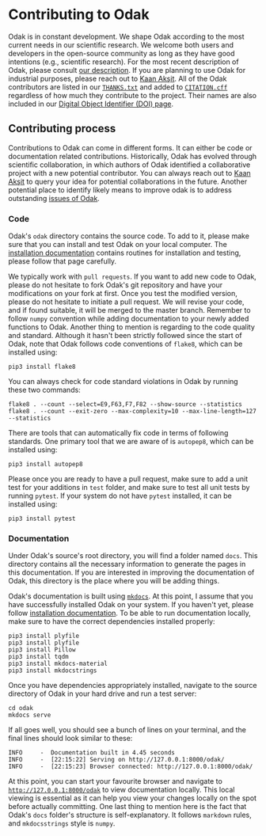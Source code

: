 # Contributing to Odak

Odak is in constant development. 
We shape Odak according to the most current needs in our scientific research.
We welcome both users and developers in the open-source community as long as they have good intentions (e.g., scientific research).
For the most recent description of Odak, please consult [our description](odak/beginning.md).
If you are planning to use Odak for industrial purposes, please reach out to [Kaan Akşit](mailto:kaanaksit@kaanaksit.com).
All of the Odak contributors are listed in our [`THANKS.txt`](https://github.com/kunguz/odak/blob/master/THANKS.txt) and added to [`CITATION.cff`](https://github.com/kunguz/odak/blob/master/CITATION.cff) regardless of how much they contribute to the project.
Their names are also included in our [Digital Object Identifier (DOI) page](https://zenodo.org/record/5526684).

## Contributing process
Contributions to Odak can come in different forms.
It can either be code or documentation related contributions.
Historically, Odak has evolved through scientific collaboration, in which authors of Odak identified a collaborative project with a new potential contributor.
You can always reach out to [Kaan Akşit](mailto:kaanaksit@kaanaksit.com) to query your idea for potential collaborations in the future. 
Another potential place to identify likely means to improve odak is to address outstanding [issues of Odak](https://github.com/kunguz/odak/issues).

### Code
Odak's `odak` directory contains the source code. 
To add to it, please make sure that you can install and test Odak on your local computer.
The [installation documentation](odak/installation.md) contains routines for installation and testing, please follow that page carefully.

We typically work with `pull requests`. 
If you want to add new code to Odak, please do not hesitate to fork Odak's git repository and have your modifications on your fork at first.
Once you test the modified version, please do not hesitate to initiate a pull request.
We will revise your code, and if found suitable, it will be merged to the master branch.
Remember to follow `numpy` convention while adding documentation to your newly added functions to Odak.
Another thing to mention is regarding to the code quality and standard.
Although it hasn't been strictly followed since the start of Odak, note that Odak follows code conventions of `flake8`, which can be installed using:

```
pip3 install flake8
```

You can always check for code standard violations in Odak by running these two commands:

```
flake8 . --count --select=E9,F63,F7,F82 --show-source --statistics
flake8 . --count --exit-zero --max-complexity=10 --max-line-length=127 --statistics
```

There are tools that can automatically fix code in terms of following standards.
One primary tool that we are aware of is `autopep8`, which can be installed using:

```
pip3 install autopep8
```

Please once you are ready to have a pull request, make sure to add a unit test for your additions in `test` folder, and make sure to test all unit tests by running `pytest`.
If your system do not have `pytest` installed, it can be installed using:

```
pip3 install pytest
```

### Documentation
Under Odak's source's root directory, you will find a folder named `docs`.
This directory contains all the necessary information to generate the pages in this documentation.
If you are interested in improving the documentation of Odak, this directory is the place where you will be adding things.

Odak's documentation is built using [`mkdocs`](https://www.mkdocs.org/).
At this point, I assume that you have successfully installed Odak on your system.
If you haven't yet, please follow [installation documentation](odak/installation.md).
To be able to run documentation locally, make sure to have the correct dependencies installed properly:

```
pip3 install plyfile
pip3 install plyfile
pip3 install Pillow
pip3 install tqdm
pip3 install mkdocs-material
pip3 install mkdocstrings
```

Once you have dependencies appropriately installed, navigate to the source directory of Odak in your hard drive and run a test server:

```
cd odak
mkdocs serve
```

If all goes well, you should see a bunch of lines on your terminal, and the final lines should look similar to these:

```
INFO     -  Documentation built in 4.45 seconds
INFO     -  [22:15:22] Serving on http://127.0.0.1:8000/odak/
INFO     -  [22:15:23] Browser connected: http://127.0.0.1:8000/odak/
```

At this point, you can start your favourite browser and navigate to [`http://127.0.0.1:8000/odak`](http://127.0.0.1:8000/odak) to view documentation locally.
This local viewing is essential as it can help you view your changes locally on the spot before actually committing.
One last thing to mention here is the fact that Odak's `docs` folder's structure is self-explanatory.
It follows `markdown` rules, and `mkdocsstrings` style is `numpy`.
